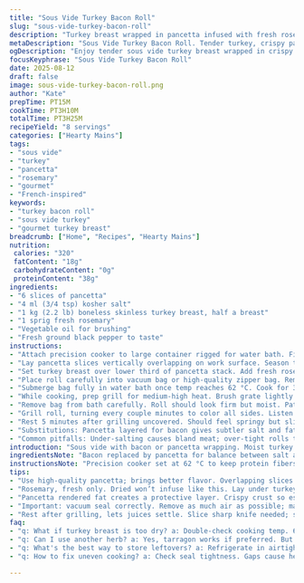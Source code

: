 ```yaml
---
title: "Sous Vide Turkey Bacon Roll"
slug: "sous-vide-turkey-bacon-roll"
description: "Turkey breast wrapped in pancetta infused with fresh rosemary cooked sous vide at 62 °C for 3 hours 10 minutes, finished on grill to crisp bacon and develop char. Moist, tender interior with savory herb aroma. Replaces bacon with pancetta for richer depth; rosemary instead of tarragon for earthier twist. Adjusted salt quantity and timing to balance seasoning. Visual cues highlighted to master doneness and texture."
metaDescription: "Sous Vide Turkey Bacon Roll. Tender turkey, crispy pancetta, fragrant rosemary. A gourmet dish that's simple to achieve."
ogDescription: "Enjoy tender sous vide turkey breast wrapped in crispy pancetta. A rich dish bursting with rosemary aroma."
focusKeyphrase: "Sous Vide Turkey Bacon Roll"
date: 2025-08-12
draft: false
image: sous-vide-turkey-bacon-roll.png
author: "Kate"
prepTime: PT15M
cookTime: PT3H10M
totalTime: PT3H25M
recipeYield: "8 servings"
categories: ["Hearty Mains"]
tags:
- "sous vide"
- "turkey"
- "pancetta"
- "rosemary"
- "gourmet"
- "French-inspired"
keywords:
- "turkey bacon roll"
- "sous vide turkey"
- "gourmet turkey breast"
breadcrumb: ["Home", "Recipes", "Hearty Mains"]
nutrition: 
 calories: "320"
 fatContent: "18g"
 carbohydrateContent: "0g"
 proteinContent: "38g"
ingredients:
- "6 slices of pancetta"
- "4 ml (3/4 tsp) kosher salt"
- "1 kg (2.2 lb) boneless skinless turkey breast, half a breast"
- "1 sprig fresh rosemary"
- "Vegetable oil for brushing"
- "Fresh ground black pepper to taste"
instructions:
- "Attach precision cooker to large container rigged for water bath. Fill water between min and max marks. Set temp to 62 °C (144 °F) instead of 63 for slightly moister bird. Start preheating water while prepping meat."
- "Lay pancetta slices vertically overlapping on work surface. Season turkey breast thoroughly with salt and freshly cracked black pepper to taste. No need heavy salt here since pancetta is salty but undersalting the protein helps prevent drying."
- "Set turkey breast over lower third of pancetta stack. Add fresh rosemary sprig on top, under breast. Roll pancetta tightly around turkey. Firm roll important to avoid pockets of air which affect cooking uniformity and final texture."
- "Place roll carefully into vacuum bag or high-quality zipper bag. Remove as much air as possible—prefer vacuum sealer if available; else manual water displacement method. Extra step but keeps pancetta snug and cooks evenly."
- "Submerge bag fully in water bath once temp reaches 62 °C. Cook for 3 hours 10 minutes—5% more than original to allow pancetta to render gradually without drying meat inside."
- "While cooking, prep grill for medium-high heat. Brush grate lightly with vegetable oil to prevent sticking. If no grill, use cast iron skillet preheated hot for finishing step."
- "Remove bag from bath carefully. Roll should look firm but moist. Pat dry with paper towels to remove condensation—wet surfaces won’t brown properly. Brush with small amount oil to promote crust and prevent flare-ups on grill."
- "Grill roll, turning every couple minutes to color all sides. Listen for crackle of rendered fat. Watch for golden crisp spots on pancetta. About 6 minutes total for deep brown crust. Avoid burning pancetta which tastes bitter."
- "Rest 5 minutes after grilling uncovered. Should feel springy but sliceable. Use sharp serrated or chef’s knife, confident even slices about 1cm thick. Serve hot with robust green salad or cool for sandwiches."
- "Substitutions: Pancetta layered for bacon gives subtler salt and fat profile; rosemary swaps tarragon’s anise notes offering piney herb depth; can swap oil for clarified butter for more flavor at finish."
- "Common pitfalls: Under-salting causes bland meat; over-tight rolls trap juice causing uneven cooking; drying roll before grilling critical or risk poor crust adherence; watch temps precisely, sous vide is unforgiving."
introduction: "Sous vide with bacon or pancetta wrapping. Moist turkey breast, no drying out, sealed in salty pork fat shield. Heat low, long enough to gently break down connective tissue. Texture silky, meat fibers intact. Pancetta switch changes flavor profile—more subtle, less smoky. Rosemary instead of tarragon; piney, earthy aroma that punches through fat. Timing matters. Undercook, meat tough; overcook, mushy. Use visual clues - turkey should hold shape with slight spring when pressed. Crisp finish on grill, just enough char. Do not skip drying step before grilling. Crucial for caramelization. Pancetta pops, sizzles, smells like a deli in July. Simple. Elegant. Gourmet without fuss."
ingredientsNote: "Bacon replaced by pancetta for balance between salt and fat without overpowering the delicate turkey breast. Pancetta renders more evenly during the sous vide process, prevents hard edges. Rosemary sprig instead of tarragon avoids overly floral notes; rosemary stands up to pork fats with fresh pine aroma. Reduced salt to 4 ml from 5 ml helps avoid oversalting given pancetta’s natural saltiness. Vegetable oil chosen for high smoke point and neutral flavor; could sub butter for richness but watch burn risk. Turkey breast weight kept close to original—around 1 kg—perfect size for even cooking and manageable roll thickness. Fresh herbs essential, dried won’t infuse flavor properly under vacuum."
instructionsNote: "Precision cooker set at 62 °C to keep protein fibers tight yet juicy; one degree down from 63 °C minimizes moisture loss. Overlap pancetta slices tightly to prevent gaps that cause uneven cooking and heat pockets. Rolling snug but not crushing meat keeps texture intact. Vacuum sealing removes air; manual water displacement as plan B but must be careful to avoid water ingress into bag. Timing increased by about 10 minutes to ensure pancetta fully renders fat without drying inside. After cooking, drying meat before grilling critical - water on surface steams pancetta instead of crisping - use paper towels generously. Grill turning every 2 minutes ensures even color. Listen for sizzle, smell aroma of browning—signals proper Maillard developing. Resting cools meat allowing juices to redistribute for clean slicing. Sharp serrated knife recommended to avoid compressing roll. Backup option: if no grill, finish under broiler but watch carefully—pancetta burns fast."
tips:
- "Use high-quality pancetta; brings better flavor. Overlapping slices is key—no gaps during cooking. That’s what makes the texture right. Watch salt—pancetta brings its own."
- "Rosemary, fresh only. Dried won’t infuse like this. Lay under turkey to infuse as it cooks. Check for doneness—should feel springy. Press to test, no mush."
- "Pancetta rendered fat creates a protective layer. Crispy crust so essential. Dry turkey well before grilling. Damp skin steams instead of browning properly."
- "Important: vacuum seal correctly. Remove as much air as possible; makes for even cooking. Improvising with zip bags works, but tight seals hold moisture best."
- "Rest after grilling, lets juices settle. Slice sharp knife needed; serrated if it’s tough. Too much pressure? You lose those beautiful, even slices."
faq:
- "q: What if turkey breast is too dry? a: Double-check cooking temp. 62 °C retains moisture. Grilling matters too. Drying meat before grilling means no moisture stays."
- "q: Can I use another herb? a: Yes, tarragon works if preferred. But rosemary is ideal. Less floral; adds earthy depth. Don't overdo; focus on balance."
- "q: What's the best way to store leftovers? a: Refrigerate in airtight container. Can freeze too, but texture changes. Use within 3-4 days or risk dryness."
- "q: How to fix uneven cooking? a: Check seal tightness. Gaps cause heat pockets. Rotate rolls halfway. Listen for sizzling during grilling—sound is key."

---
```

